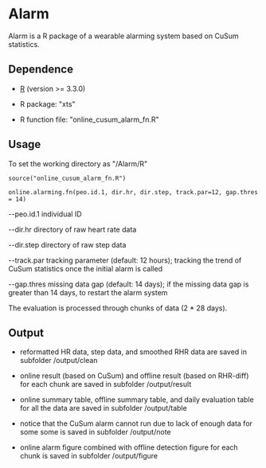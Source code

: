 # Alarm

Alarm is a R package of a wearable alarming system based on CuSum statistics. 


## Dependence
* [R](https://www.r-project.org/) (version >= 3.3.0)

* R package: "xts"

* R function file: "online_cusum_alarm_fn.R"

## Usage
To set the working directory as "/Alarm/R"

`source("online_cusum_alarm_fn.R")`

`online.alarming.fn(peo.id.1, dir.hr, dir.step, track.par=12, gap.thres = 14)`

--peo.id.1 individual ID

--dir.hr directory of raw heart rate data

--dir.step directory of raw step data

--track.par tracking parameter (default: 12 hours); tracking the trend of CuSum statistics once the initial alarm is called

--gap.thres missing data gap (default: 14 days); if the missing data gap is greater than 14 days, to restart the alarm system

The evaluation is processed through chunks of data (2 * 28 days). 


## Output
* reformatted HR data, step data, and smoothed RHR data are saved in subfolder /output/clean

* online result (based on CuSum) and offline result (based on RHR-diff) for each chunk are saved in subfolder /output/result

* online summary table, offline summary table, and daily evaluation table for all the data are saved in subfolder /output/table

* notice that the CuSum alarm cannot run due to lack of enough data for some some is saved in subfolder /output/note

* online alarm figure combined with offline detection figure for each chunk is saved in subfolder /output/figure






